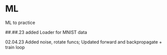 # ML
ML to practice

##.##.23
added Loader for MNIST data

02.04.23
Added noise, rotate funcs;
Updated forward and backpropagate + train loop
